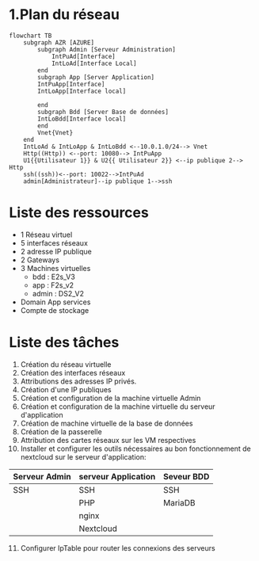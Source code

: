 # 1.Plan du réseau
```mermaid
flowchart TB
    subgraph AZR [AZURE]
        subgraph Admin [Serveur Administration]
            IntPuAd[Interface]
            IntLoAd[Interface Local]
        end
        subgraph App [Server Application]
        IntPuApp[Interface]
        IntLoApp[Interface local]
        
        end
        subgraph Bdd [Server Base de données]
        IntLoBdd[Interface local]
        end
        Vnet{Vnet}
    end
    IntLoAd & IntLoApp & IntLoBdd <--10.0.1.0/24--> Vnet
    Http((Http)) <--port: 10080--> IntPuApp
    U1{{Utilisateur 1}} & U2{{ Utilisateur 2}} <--ip publique 2--> Http
    ssh((ssh))<--port: 10022-->IntPuAd
    admin[Administrateur]--ip publique 1-->ssh
```

# Liste des ressources

* 1 Réseau virtuel
* 5 interfaces réseaux
* 2 adresse IP publique
* 2 Gateways
* 3 Machines virtuelles
    * bdd : E2s_V3
    * app : F2s_v2
    * admin : DS2_V2
* Domain App services
* Compte de stockage


# Liste des tâches

1. Création du réseau virtuelle
2. Création des interfaces réseaux
3. Attributions des adresses IP privés.
4. Création d'une IP publiques
5. Création et configuration de la machine virtuelle Admin
6. Création et configuration de la machine virtuelle du serveur d'application
7. Création de machine virtuelle de la base de données
8. Création de la passerelle
9. Attribution des cartes réseaux sur les VM respectives
10. Installer et configurer les outils nécessaires au bon fonctionnement de nextcloud sur le serveur d'application:


| Serveur Admin | serveur Application | Seveur BDD |
|---|---|---|
| SSH | SSH | SSH |
|  | PHP | MariaDB |
|  | nginx |  |
|  | Nextcloud |  |

11. Configurer IpTable pour router les connexions des serveurs
